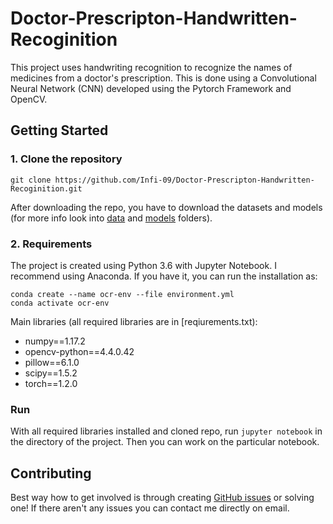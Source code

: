 # Doctor-Prescripton-Handwritten-Recoginition
  This project uses handwriting recognition to recognize the names of medicines from a doctor's prescription. This is done using a Convolutional Neural Network (CNN) developed using the Pytorch Framework and OpenCV.

## Getting Started
### 1. Clone the repository
```
git clone https://github.com/Infi-09/Doctor-Prescripton-Handwritten-Recoginition.git
```
After downloading the repo, you have to download the datasets and models (for more info look into [data](data/) and [models](models/) folders).

### 2. Requirements
The project is created using Python 3.6 with Jupyter Notebook. I recommend using Anaconda. If you have it, you can run the installation as:
```
conda create --name ocr-env --file environment.yml
conda activate ocr-env
```
Main libraries (all required libraries are in [reqiurements.txt):
* numpy==1.17.2
* opencv-python==4.4.0.42
* pillow==6.1.0 
* scipy==1.5.2 
* torch==1.2.0

### Run
With all required libraries installed and cloned repo, run `jupyter notebook` in the directory of the project. Then you can work on the particular notebook.

## Contributing
Best way how to get involved is through creating [GitHub issues](https://github.com/Breta01/handwriting-ocr/issues) or solving one! If there aren't any issues you can contact me directly on email.
